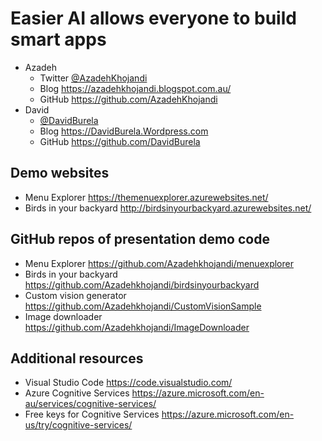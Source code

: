 # Easier AI allows everyone to build smart apps
* Azadeh
  * Twitter [@AzadehKhojandi](https://twitter.com/AzadehKhojandi) 
  * Blog https://azadehkhojandi.blogspot.com.au/
  * GitHub https://github.com/AzadehKhojandi
* David
  * [@DavidBurela](https://twitter.com/DavidBurela)
  * Blog https://DavidBurela.Wordpress.com
  * GitHub https://github.com/DavidBurela

## Demo websites
* Menu Explorer https://themenuexplorer.azurewebsites.net/
* Birds in your backyard http://birdsinyourbackyard.azurewebsites.net/

## GitHub repos of presentation demo code
* Menu Explorer https://github.com/Azadehkhojandi/menuexplorer
* Birds in your backyard https://github.com/Azadehkhojandi/birdsinyourbackyard
* Custom vision generator https://github.com/Azadehkhojandi/CustomVisionSample
* Image downloader https://github.com/Azadehkhojandi/ImageDownloader

## Additional resources
* Visual Studio Code https://code.visualstudio.com/
* Azure Cognitive Services https://azure.microsoft.com/en-au/services/cognitive-services/
* Free keys for Cognitive Services https://azure.microsoft.com/en-us/try/cognitive-services/
